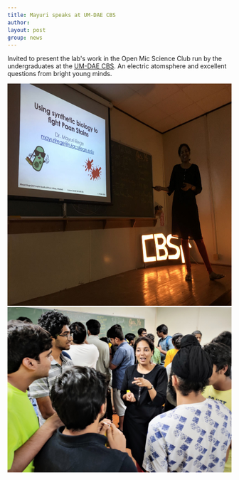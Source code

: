 ```yaml
---
title: Mayuri speaks at UM-DAE CBS
author: 
layout: post
group: news
---
```

 Invited to present the lab's work in the Open Mic Science Club run by the undergraduates at the [UM-DAE CBS](https://www.cbs.ac.in/research/research-biology). An electric atomsphere and excellent questions from bright young minds.

<img src="/static/img/news/IMG_17882.JPG" class="img-responsive" height="500"> 
<img src="/static/img/news/CBS_students.jpg" class="img-responsive">


